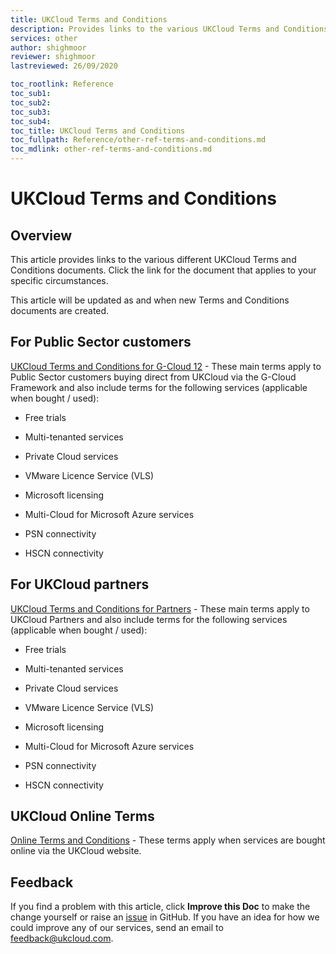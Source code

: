 ```yaml
---
title: UKCloud Terms and Conditions
description: Provides links to the various UKCloud Terms and Conditions documents
services: other
author: shighmoor
reviewer: shighmoor
lastreviewed: 26/09/2020

toc_rootlink: Reference
toc_sub1: 
toc_sub2:
toc_sub3:
toc_sub4:
toc_title: UKCloud Terms and Conditions
toc_fullpath: Reference/other-ref-terms-and-conditions.md
toc_mdlink: other-ref-terms-and-conditions.md
---
```


# UKCloud Terms and Conditions

## Overview

This article provides links to the various different UKCloud Terms and Conditions documents. Click the link for the document that applies to your specific circumstances.

This article will be updated as and when new Terms and Conditions documents are created.

## For Public Sector customers

[UKCloud Terms and Conditions for G-Cloud 12](other-ref-terms-and-conditions-g12.md) - These main terms apply to Public Sector customers buying direct from UKCloud via the G-Cloud Framework and also include terms for the following services (applicable when bought / used):

- Free trials

- Multi-tenanted services

- Private Cloud services

- VMware Licence Service (VLS)

- Microsoft licensing

- Multi-Cloud for Microsoft Azure services

- PSN connectivity

- HSCN connectivity

## For UKCloud partners

[UKCloud Terms and Conditions for Partners](other-ref-terms-and-conditions-partners.md) - These main terms apply to UKCloud Partners and also include terms for the following services (applicable when bought / used):

- Free trials

- Multi-tenanted services

- Private Cloud services

- VMware Licence Service (VLS)

- Microsoft licensing

- Multi-Cloud for Microsoft Azure services

- PSN connectivity

- HSCN connectivity

## UKCloud Online Terms

[Online Terms and Conditions](https://ukcloud.com/onlinetermsandconditions/) - These terms apply when services are bought online via the UKCloud website.

## Feedback

If you find a problem with this article, click **Improve this Doc** to make the change yourself or raise an [issue](https://github.com/UKCloud/documentation/issues) in GitHub. If you have an idea for how we could improve any of our services, send an email to <feedback@ukcloud.com>.
